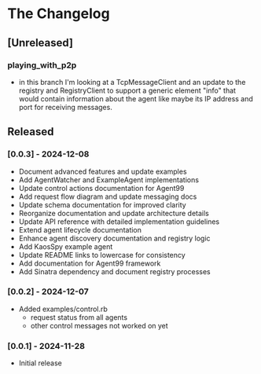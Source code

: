# The Changelog

## [Unreleased]

### playing_with_p2p

- in this branch I'm looking at a TcpMessageClient and an update to the registry and RegistryClient to support a generic element "info" that would contain information about the agent like maybe its IP address and port for receiving messages.

## Released

### [0.0.3] - 2024-12-08

- Document advanced features and update examples
- Add AgentWatcher and ExampleAgent implementations
- Update control actions documentation for Agent99
- Add request flow diagram and update messaging docs
- Update schema documentation for improved clarity
- Reorganize documentation and update architecture details
- Update API reference with detailed implementation guidelines
- Extend agent lifecycle documentation
- Enhance agent discovery documentation and registry logic
- Add KaosSpy example agent
- Update README links to lowercase for consistency
- Add documentation for Agent99 framework
- Add Sinatra dependency and document registry processes

### [0.0.2] - 2024-12-07

- Added examples/control.rb
    - request status from all agents
    - other control messages not worked on yet

### [0.0.1] - 2024-11-28

- Initial release
